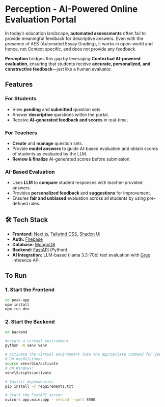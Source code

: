 # Perception - AI-Powered Online Evaluation Portal

In today’s education landscape, **automated assessments** often fail to provide meaningful feedback for descriptive answers.
Even with the presence of AES (Automated Essay Grading), it works in open-world and hence, not Context specific, and does not provide any feedback.

**Perception** bridges this gap by leveraging **Contextual AI-powered evaluation**, ensuring that students receive **accurate, personalized, and constructive feedback**—just like a human evaluator.

## Features

### **For Students**

- View **pending** and **submitted** question sets.
- Answer **descriptive** questions within the portal.
- Receive **AI-generated feedback and scores** in real-time.

### **For Teachers**

- **Create** and **manage** question sets.
- Provide **model answers** to guide AI-based evaluation and obtain scores of students as evaluated by the LLM.
- **Review & finalize** AI-generated scores before submission.

### **AI-Based Evaluation**

- Uses **LLM** to **compare** student responses with teacher-provided answers.
- Provides **personalized feedback** and **suggestions** for improvement.
- Ensures **fair and unbiased** evaluation across all students by using pre-defined rules.


## 🛠 Tech Stack

- **Frontend:** [Next.js](https://nextjs.org/), [Tailwind CSS](https://tailwindcss.com/), [Shadcn UI](https://ui.shadcn.com/) 
- **Auth:** [Firebase](https://firebase.google.com/)
- **Database:** [MongoDB](https://www.mongodb.com/)
- **Backend:** [FastAPI](https://fastapi.tiangolo.com/) (Python)
- **AI Integration:** LLM-based (llama 3.3-70b) text evaluation with [Groq](https://groq.com/) inference API

## To Run

### 1. Start the Frontend  

```bash
cd peak-app
npm install
npm run dev
```

### 2. Start the Backend  

```bash
cd backend

#create a virtual environment 
python -m venv venv

# Activate the virtual environment (Use the appropriate command for your OS)
# On macOS/Linux:
source venv/bin/activate
# On Windows:
venv\Scripts\activate

# Install dependencies
pip install -r requirements.txt

# Start the FastAPI server
uvicorn app.main:app --reload --port 8000
```
